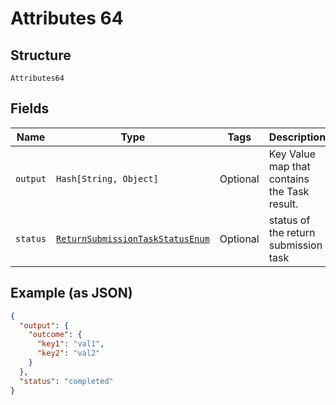 
# Attributes 64

## Structure

`Attributes64`

## Fields

| Name | Type | Tags | Description |
|  --- | --- | --- | --- |
| `output` | `Hash[String, Object]` | Optional | Key Value map that contains the Task result. |
| `status` | [`ReturnSubmissionTaskStatusEnum`](../../doc/models/return-submission-task-status-enum.md) | Optional | status of the return submission task |

## Example (as JSON)

```json
{
  "output": {
    "outcome": {
      "key1": "val1",
      "key2": "val2"
    }
  },
  "status": "completed"
}
```

